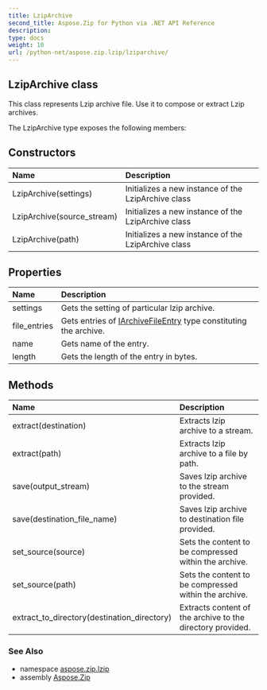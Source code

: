 ```yaml
---
title: LzipArchive
second_title: Aspose.Zip for Python via .NET API Reference
description: 
type: docs
weight: 10
url: /python-net/aspose.zip.lzip/lziparchive/
---
```


## LzipArchive class

This class represents Lzip archive file. Use it to compose or extract Lzip archives.

The LzipArchive type exposes the following members:
## Constructors
| Name | Description |
| :- | :- |
|LzipArchive(settings)|Initializes a new instance of the LzipArchive class|
|LzipArchive(source_stream)|Initializes a new instance of the LzipArchive class|
|LzipArchive(path)|Initializes a new instance of the LzipArchive class|
## Properties
| Name | Description |
| :- | :- |
|settings|Gets the setting of particular lzip archive.|
|file_entries|Gets entries of [IArchiveFileEntry](/zip/python-net/aspose.zip/iarchivefileentry/) type constituting the archive.|
|name|Gets name of the entry.|
|length|Gets the length of the entry in bytes.|
## Methods
| Name | Description |
| :- | :- |
|extract(destination)|Extracts lzip archive to a stream.|
|extract(path)|Extracts lzip archive to a file by path.|
|save(output_stream)|Saves lzip archive to the stream provided.|
|save(destination_file_name)|Saves lzip archive to destination file provided.|
|set_source(source)|Sets the content to be compressed within the archive.|
|set_source(path)|Sets the content to be compressed within the archive.|
|extract_to_directory(destination_directory)|Extracts content of the archive to the directory provided.|

### See Also

* namespace [aspose.zip.lzip](/zip/python-net/aspose.zip.lzip/)
* assembly [Aspose.Zip](/zip/python-net/)

